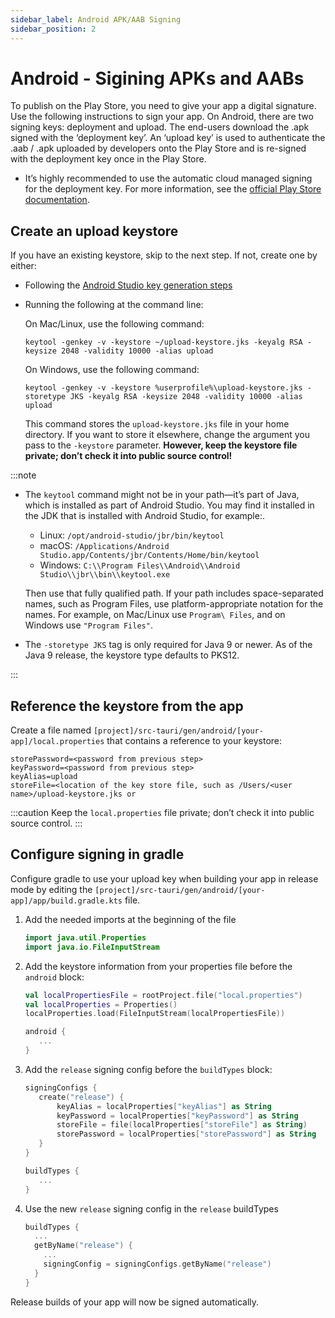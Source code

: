 ```yaml
---
sidebar_label: Android APK/AAB Signing
sidebar_position: 2
---
```


# Android - Sigining APKs and AABs

To publish on the Play Store, you need to give your app a digital signature. Use the following instructions to sign your app.
On Android, there are two signing keys: deployment and upload. The end-users download the .apk signed with the ‘deployment key’. An ‘upload key’ is used to authenticate the .aab / .apk uploaded by developers onto the Play Store and is re-signed with the deployment key once in the Play Store.

- It’s highly recommended to use the automatic cloud managed signing for the deployment key. For more information, see the [official Play Store documentation](https://support.google.com/googleplay/android-developer/answer/7384423?hl=en).

## Create an upload keystore

If you have an existing keystore, skip to the next step. If not, create one by either:

- Following the [Android Studio key generation steps](https://developer.android.com/studio/publish/app-signing#sign-apk)
- Running the following at the command line:

  On Mac/Linux, use the following command:

  ```
  keytool -genkey -v -keystore ~/upload-keystore.jks -keyalg RSA -keysize 2048 -validity 10000 -alias upload
  ```

  On Windows, use the following command:

  ```
  keytool -genkey -v -keystore %userprofile%\upload-keystore.jks -storetype JKS -keyalg RSA -keysize 2048 -validity 10000 -alias upload
  ```

  This command stores the `upload-keystore.jks` file in your home directory. If you want to store it elsewhere, change the argument you pass to the `-keystore` parameter. **However, keep the keystore file private; don’t check it into public source control!**

:::note

- The `keytool` command might not be in your path—it’s part of Java, which is installed as part of Android Studio. You may find it installed in the JDK that is installed with Android Studio, for example:.

  - Linux: `/opt/android-studio/jbr/bin/keytool`
  - macOS: `/Applications/Android Studio.app/Contents/jbr/Contents/Home/bin/keytool`
  - Windows: `C:\\Program Files\\Android\\Android Studio\\jbr\\bin\\keytool.exe`

  Then use that fully qualified path. If your path includes space-separated names, such as Program Files, use platform-appropriate notation for the names. For example, on Mac/Linux use `Program\ Files`, and on Windows use `"Program Files"`.

- The `-storetype JKS` tag is only required for Java 9 or newer. As of the Java 9 release, the keystore type defaults to PKS12.

:::

## Reference the keystore from the app

Create a file named `[project]/src-tauri/gen/android/[your-app]/local.properties` that contains a reference to your keystore:

```
storePassword=<password from previous step>
keyPassword=<password from previous step>
keyAlias=upload
storeFile=<location of the key store file, such as /Users/<user name>/upload-keystore.jks or
```

:::caution
Keep the `local.properties` file private; don’t check it into public source control.
:::

## Configure signing in gradle

Configure gradle to use your upload key when building your app in release mode by editing the `[project]/src-tauri/gen/android/[your-app]/app/build.gradle.kts` file.

1. Add the needed imports at the beginning of the file

   ```kotlin
   import java.util.Properties
   import java.io.FileInputStream
   ```

2. Add the keystore information from your properties file before the `android` block:

   ```kotlin {1-3}
   val localPropertiesFile = rootProject.file("local.properties")
   val localProperties = Properties()
   localProperties.load(FileInputStream(localPropertiesFile))

   android {
      ...
   }
   ```

3. Add the `release` signing config before the `buildTypes` block:

   ```kotlin {1-8}
   signingConfigs {
      create("release") {
          keyAlias = localProperties["keyAlias"] as String
          keyPassword = localProperties["keyPassword"] as String
          storeFile = file(localProperties["storeFile"] as String)
          storePassword = localProperties["storePassword"] as String
      }
   }

   buildTypes {
      ...
   }
   ```

4. Use the new `release` signing config in the `release` buildTypes

   ```kotlin {5}
   buildTypes {
     ...
     getByName("release") {
       ...
       signingConfig = signingConfigs.getByName("release")
     }
   }
   ```

Release builds of your app will now be signed automatically.
